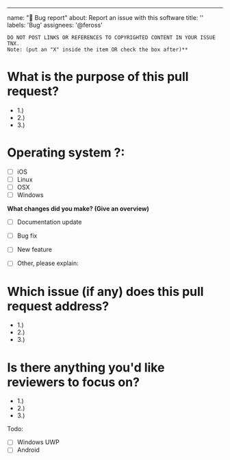---
name: "🐞 Bug report"
about: Report an issue with this software
title: ''
labels: 'Bug'
assignees: '@feross'

```
DO NOT POST LINKS OR REFERENCES TO COPYRIGHTED CONTENT IN YOUR ISSUE TNX.
Note: (put an "X" inside the item OR check the box after)**
```

# What is the purpose of this pull request?
- 1.) 
- 2.)
- 3.)

# Operating system ?:
 - [ ] iOS
 - [ ] Linux
 - [ ] OSX
 - [ ] Windows

**What changes did you make? (Give an overview)**

 - [ ] Documentation update
 - [ ] Bug fix
 - [ ] New feature
 - [ ] Other, please explain:


# Which issue (if any) does this pull request address?
- 1.) 
- 2.)
- 3.)
# Is there anything you'd like reviewers to focus on?
- 1.) 
- 2.)
- 3.)





Todo:
- [ ] Windows UWP
- [ ] Android
